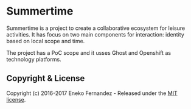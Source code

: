 # Summertime

Summertime is a project to create a collaborative ecosystem for leisure activities. It has focus on two main components for interaction: identity based on local scope and time.

The project has a PoC scope and it usses Ghost and Openshift as technology platforms.


## Copyright & License

Copyright (c) 2016-2017 Eneko Fernandez - Released under the [MIT license](LICENSE).
